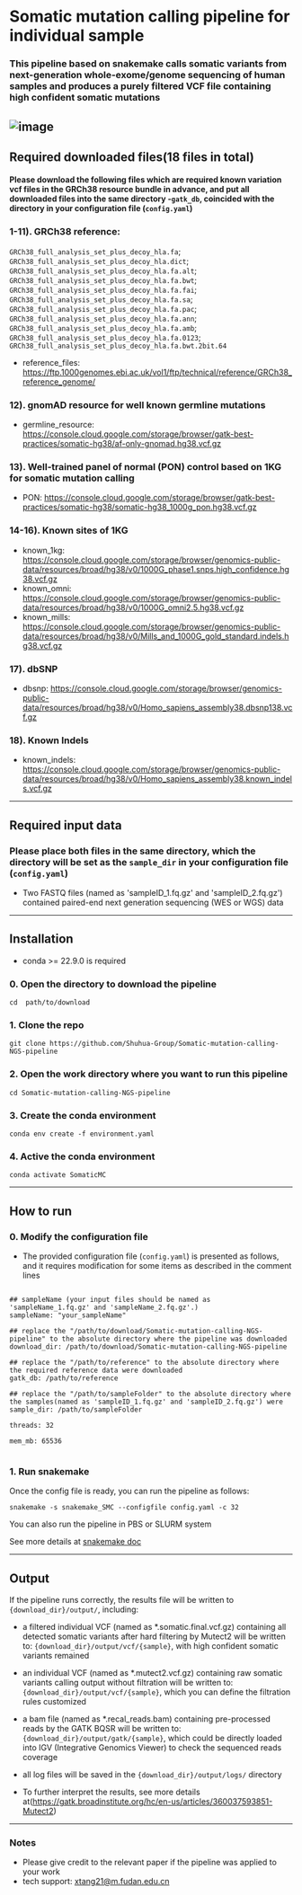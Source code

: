 # Somatic mutation calling pipeline for individual sample #

### This pipeline based on snakemake calls somatic variants from next-generation whole-exome/genome sequencing of human samples and produces a purely filtered VCF file containing high confident somatic mutations
![image](https://github.com/MorganHis/Somatic-mutation-calling-test-pipeline/assets/84215074/b490c5fb-6e51-4f0d-b129-f2a24c649a33)
-----------------------------------

## Required downloaded files(18 files in total)
#### Please download the following files which are required known variation vcf files in the GRCh38 resource bundle in advance, and put all downloaded files into the same directory -`` gatk_db ``, coincided with the directory in your configuration file (`` config.yaml ``)

### 1-11). GRCh38 reference:
 ``GRCh38_full_analysis_set_plus_decoy_hla.fa``;
 ``GRCh38_full_analysis_set_plus_decoy_hla.dict``;
 ``GRCh38_full_analysis_set_plus_decoy_hla.fa.alt``;
 ``GRCh38_full_analysis_set_plus_decoy_hla.fa.bwt``;
 ``GRCh38_full_analysis_set_plus_decoy_hla.fa.fai``;
 ``GRCh38_full_analysis_set_plus_decoy_hla.fa.sa``;
 ``GRCh38_full_analysis_set_plus_decoy_hla.fa.pac``;
 ``GRCh38_full_analysis_set_plus_decoy_hla.fa.ann``;
 ``GRCh38_full_analysis_set_plus_decoy_hla.fa.amb``;
 ``GRCh38_full_analysis_set_plus_decoy_hla.fa.0123``;
 ``GRCh38_full_analysis_set_plus_decoy_hla.fa.bwt.2bit.64``
* reference_files: https://ftp.1000genomes.ebi.ac.uk/vol1/ftp/technical/reference/GRCh38_reference_genome/

### 12). gnomAD resource for well known germline mutations
* germline_resource: https://console.cloud.google.com/storage/browser/gatk-best-practices/somatic-hg38/af-only-gnomad.hg38.vcf.gz

### 13). Well-trained panel of normal (PON) control based on 1KG for somatic mutation calling
* PON: https://console.cloud.google.com/storage/browser/gatk-best-practices/somatic-hg38/somatic-hg38_1000g_pon.hg38.vcf.gz

### 14-16). Known sites of 1KG
* known_1kg: https://console.cloud.google.com/storage/browser/genomics-public-data/resources/broad/hg38/v0/1000G_phase1.snps.high_confidence.hg38.vcf.gz
* known_omni: https://console.cloud.google.com/storage/browser/genomics-public-data/resources/broad/hg38/v0/1000G_omni2.5.hg38.vcf.gz
* known_mills: https://console.cloud.google.com/storage/browser/genomics-public-data/resources/broad/hg38/v0/Mills_and_1000G_gold_standard.indels.hg38.vcf.gz

### 17). dbSNP
* dbsnp: https://console.cloud.google.com/storage/browser/genomics-public-data/resources/broad/hg38/v0/Homo_sapiens_assembly38.dbsnp138.vcf.gz

### 18). Known Indels
* known_indels: https://console.cloud.google.com/storage/browser/genomics-public-data/resources/broad/hg38/v0/Homo_sapiens_assembly38.known_indels.vcf.gz

-----------------------------------

## Required input data

### Please place both files in the same directory, which the directory will be set as the `` sample_dir `` in your configuration file (`` config.yaml ``)

* Two FASTQ files (named as 'sampleID_1.fq.gz' and 'sampleID_2.fq.gz') contained paired-end next generation sequencing (WES or WGS) data

-----------------------------------

## Installation

* conda >= 22.9.0 is required

### 0. Open the directory to download the pipeline

```
cd  path/to/download
```

### 1. Clone the repo

```
git clone https://github.com/Shuhua-Group/Somatic-mutation-calling-NGS-pipeline
```

### 2. Open the work directory where you want to run this pipeline

```
cd Somatic-mutation-calling-NGS-pipeline
```

### 3. Create the conda environment

```
conda env create -f environment.yaml
```

### 4. Active the conda environment

```
conda activate SomaticMC
```

-----------------------------------

## How to run

### 0. Modify the configuration file

* The provided configuration file (`` config.yaml ``) is presented as follows, and it requires modification for some items as described in the comment lines

```

## sampleName (your input files should be named as 'sampleName_1.fq.gz' and 'sampleName_2.fq.gz'.)
sampleName: "your_sampleName"

## replace the "/path/to/download/Somatic-mutation-calling-NGS-pipeline" to the absolute directory where the pipeline was downloaded
download_dir: /path/to/download/Somatic-mutation-calling-NGS-pipeline

## replace the "/path/to/reference" to the absolute directory where the required reference data were downloaded
gatk_db: /path/to/reference

## replace the "/path/to/sampleFolder" to the absolute directory where the samples(named as 'sampleID_1.fq.gz' and 'sampleID_2.fq.gz') were
sample_dir: /path/to/sampleFolder

threads: 32

mem_mb: 65536


```

### 1. Run snakemake

Once the config file is ready, you can run the pipeline as follows:

```
snakemake -s snakemake_SMC --configfile config.yaml -c 32

``` 

You can also run the pipeline in PBS or SLURM system

See more details at [snakemake doc](https://snakemake.readthedocs.io/en/stable/executing/cluster.html)

-----------------------------------

## Output

If the pipeline runs correctly, the results file will be written to `{download_dir}/output/`, including:

* a filtered individual VCF (named as *.somatic.final.vcf.gz) containing all detected somatic variants after hard filtering by Mutect2 will be written to: `` {download_dir}/output/vcf/{sample} ``, with high confident somatic variants remained

* an individual VCF (named as *.mutect2.vcf.gz) containing raw somatic variants calling output without filtration will be written to: `` {download_dir}/output/vcf/{sample} ``, which you can define the filtration rules customized

* a bam file (named as *.recal_reads.bam) containing pre-processed reads by the GATK BQSR will be written to: `` {download_dir}/output/gatk/{sample} ``, which could be directly loaded into IGV (Integrative Genomics Viewer) to check the sequenced reads coverage

* all log files will be saved in the `` {download_dir}/output/logs/ `` directory


* To further interpret the results, see more details at(https://gatk.broadinstitute.org/hc/en-us/articles/360037593851-Mutect2)

-----------------------------------

### Notes

* Please give credit to the relevant paper if the pipeline was applied to your work
* tech support: xtang21@m.fudan.edu.cn
